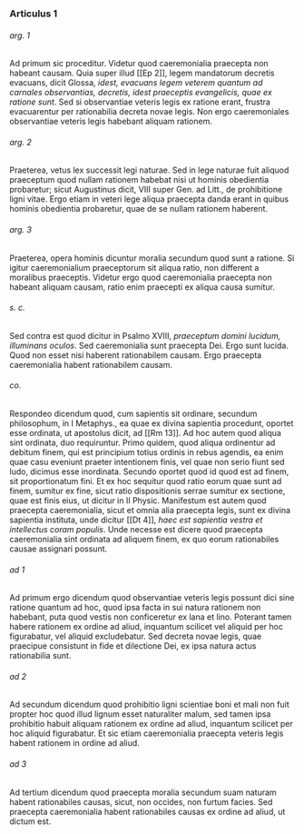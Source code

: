 ### Articulus 1

###### arg. 1
Ad primum sic proceditur. Videtur quod caeremonialia praecepta non habeant causam. Quia super illud [[Ep 2]], legem mandatorum decretis evacuans, dicit Glossa, *idest, evacuans legem veterem quantum ad carnales observantias, decretis, idest praeceptis evangelicis, quae ex ratione sunt*. Sed si observantiae veteris legis ex ratione erant, frustra evacuarentur per rationabilia decreta novae legis. Non ergo caeremoniales observantiae veteris legis habebant aliquam rationem.

###### arg. 2
Praeterea, vetus lex successit legi naturae. Sed in lege naturae fuit aliquod praeceptum quod nullam rationem habebat nisi ut hominis obedientia probaretur; sicut Augustinus dicit, VIII super Gen. ad Litt., de prohibitione ligni vitae. Ergo etiam in veteri lege aliqua praecepta danda erant in quibus hominis obedientia probaretur, quae de se nullam rationem haberent.

###### arg. 3
Praeterea, opera hominis dicuntur moralia secundum quod sunt a ratione. Si igitur caeremonialium praeceptorum sit aliqua ratio, non different a moralibus praeceptis. Videtur ergo quod caeremonialia praecepta non habeant aliquam causam, ratio enim praecepti ex aliqua causa sumitur.

###### s. c.
Sed contra est quod dicitur in Psalmo XVIII, *praeceptum domini lucidum, illuminans oculos*. Sed caeremonialia sunt praecepta Dei. Ergo sunt lucida. Quod non esset nisi haberent rationabilem causam. Ergo praecepta caeremonialia habent rationabilem causam.

###### co.
Respondeo dicendum quod, cum sapientis sit ordinare, secundum philosophum, in I Metaphys., ea quae ex divina sapientia procedunt, oportet esse ordinata, ut apostolus dicit, ad [[Rm 13]]. Ad hoc autem quod aliqua sint ordinata, duo requiruntur. Primo quidem, quod aliqua ordinentur ad debitum finem, qui est principium totius ordinis in rebus agendis, ea enim quae casu eveniunt praeter intentionem finis, vel quae non serio fiunt sed ludo, dicimus esse inordinata. Secundo oportet quod id quod est ad finem, sit proportionatum fini. Et ex hoc sequitur quod ratio eorum quae sunt ad finem, sumitur ex fine, sicut ratio dispositionis serrae sumitur ex sectione, quae est finis eius, ut dicitur in II Physic. Manifestum est autem quod praecepta caeremonialia, sicut et omnia alia praecepta legis, sunt ex divina sapientia instituta, unde dicitur [[Dt 4]], *haec est sapientia vestra et intellectus coram populis*. Unde necesse est dicere quod praecepta caeremonialia sint ordinata ad aliquem finem, ex quo eorum rationabiles causae assignari possunt.

###### ad 1
Ad primum ergo dicendum quod observantiae veteris legis possunt dici sine ratione quantum ad hoc, quod ipsa facta in sui natura rationem non habebant, puta quod vestis non conficeretur ex lana et lino. Poterant tamen habere rationem ex ordine ad aliud, inquantum scilicet vel aliquid per hoc figurabatur, vel aliquid excludebatur. Sed decreta novae legis, quae praecipue consistunt in fide et dilectione Dei, ex ipsa natura actus rationabilia sunt.

###### ad 2
Ad secundum dicendum quod prohibitio ligni scientiae boni et mali non fuit propter hoc quod illud lignum esset naturaliter malum, sed tamen ipsa prohibitio habuit aliquam rationem ex ordine ad aliud, inquantum scilicet per hoc aliquid figurabatur. Et sic etiam caeremonialia praecepta veteris legis habent rationem in ordine ad aliud.

###### ad 3
Ad tertium dicendum quod praecepta moralia secundum suam naturam habent rationabiles causas, sicut, non occides, non furtum facies. Sed praecepta caeremonialia habent rationabiles causas ex ordine ad aliud, ut dictum est.

